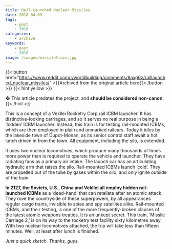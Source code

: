 ```yaml
---
title: Rail-Launched Nuclear Missiles
date: 2018-04-09
tags:
    - post
    - 2018
categories:
    - archive
keywords:
    - post
    - 2018
image: /images/missiletrain.jpg
---
```

{{< button href="https://www.reddit.com/r/worldbuilding/comments/8axg6z/raillaunched_nuclear_missiles/" >}}Archived from the original article here{{< /button >}}
{{< hint yellow >}}

❖ This article predates the project, and **should be considered non-canon**.
{{< /hint >}}

This is a concept of a Vekllei Rocketry Corp rail ICBM launcher. It has distinctive-looking carriages, and so it serves no real purpose in being a ‘hidden’ ICBM launcher. Instead, this train is for testing rail-mounted ICBMs, which are then employed in plain and unmarked railcars. Today it idles by the lakeside town of Dupot-Monan, as its senior control staff await a hot lunch driven in from the town. All equipment, including the silo, is extended.

It uses two nuclear locomotives, which produce many thousands of times more power than is required to operate the vehicle and launcher. They have radiating fans as a primary air intake. The launch car has an articulating hydraulic arm that raises the silo. Rail-mounted ICBMs launch ‘cold’. They are propelled out of the tube by gases within the silo, and only ignite outside of the train.

**In 2127, the Soviets, U.S., China and Vekllei all employ hidden rail-launched ICBMs** as a ‘dead-hand’ that can retaliate after an atomic attack. They rove the countryside of these superpowers, by all appearances regular cargo trains, invisible to spies and spy satellites alike. Rail-mounted ICBMs, and their testing, is one of the more frequently-broken clauses of the latest atomic weapons treaties. It is an unkept secret. This train, ‘Missile Carriage 2,’ is on its way to the rocketry test facility sixty kilometres away. With two nuclear locomotives attached, the trip will take less than fifteen minutes. Well, at least after lunch is finished.

*Just a quick sketch. Thanks, guys.*
